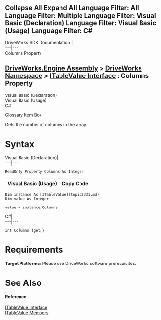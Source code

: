 Collapse All Expand All Language Filter: All  Language Filter: Multiple  Language Filter: Visual Basic (Declaration) Language Filter: Visual Basic (Usage) Language Filter: C#  
---  
DriveWorks SDK Documentation  |   
---|---  
Columns Property   
  
[DriveWorks.Engine Assembly](topic2156.md) > [DriveWorks Namespace](topic2159.md) > [ITableValue Interface](topic2331.md) : Columns Property  
---  
  
Visual Basic (Declaration)    
Visual Basic (Usage)    
C# 

Glossary Item Box

Gets the number of columns in the array. 

# Syntax

Visual Basic (Declaration)|   
---|---  
      
    
    ReadOnly Property Columns As Integer  
  
Visual Basic (Usage)| Copy Code  
---|---  
      
    
    Dim instance As [ITableValue](topic2331.md)
    Dim value As Integer
     
    value = instance.Columns  
  
C#|   
---|---  
      
    
    int Columns {get;}  
  
# Requirements

**Target Platforms:** Please see DriveWorks software prerequisites.

# See Also

#### Reference

[ITableValue Interface](topic2331.md)   
[ITableValue Members](topic2332.md)


